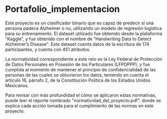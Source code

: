 # Portafolio_implementacion
Este proyecto es un clasificador binario que es capaz de predecir si una persona padece Alzheimer o no, utilizando un modelo de regresión logística para su entrenamiento. El dataset utilizado fue obtenido desde la plataforma “Kaggle”, y fue obtenido con el nombre de “Handwriting Data to Detect Alzheimer’s Disease". Este dataset cuenta datos de la escritura de 174 participantes, y cuenta con 451 atributos.

La normatividad correspondiente a este reto es la Ley Federal de Protección de Datos Personales en Posesión de los Particulares (LFPDPPP), y fue cumplida al momento de mantener el principio de confidencialidad de las personas de las cuales se obtuvieron los datos, teniendo en cuenta el artículo 16, párrafo 2, de la Constitución Política de los Estados Unidos Mexicanos.

Para revisar con más profundidad el cómo se aplicaron estas normativas, puede leer el reporte nombrado "normatividad_del_proyecto.pdf", donde se explica cada acción tomada para el cumplimiento de las normas en este proyecto.



